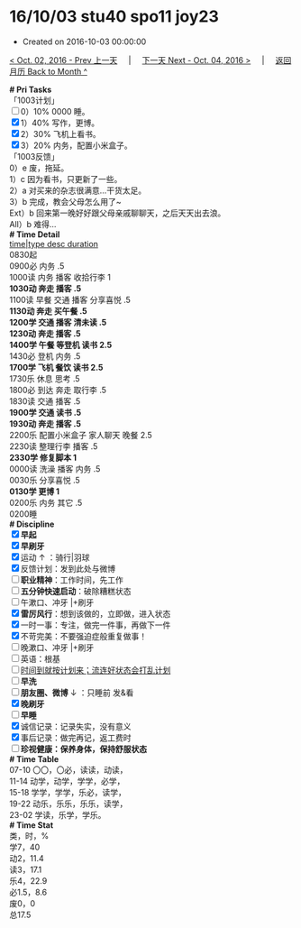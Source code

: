 # 16/10/03 stu40 spo11 joy23

- Created on 2016-10-03 00:00:00

[< Oct. 02, 2016 - Prev 上一天](/_archived/lifelogs/2016/10/d02.md) &nbsp; &nbsp; | &nbsp; &nbsp; [下一天 Next - Oct. 04, 2016 >](/_archived/lifelogs/2016/10/d04.md) &nbsp; &nbsp; |  &nbsp; &nbsp; [返回月历 Back to Month ^](/_archived/lifelogs/2016/10/index.md)
<br/><div><b># Pri Tasks</b></div><div>「1003计划」</div><div><input type="checkbox"/>0）10% 0000 睡。</div><div><input checked="true" type="checkbox"/>1）40% 写作，更博。</div><div><input checked="true" type="checkbox"/>2）30% 飞机上看书。</div><div><input checked="true" type="checkbox"/>3）20% 内务，配置小米盒子。</div><div>「1003反馈」</div><div>0）e 废，拖延。</div><div>1）c 因为看书，只更新了一些。</div><div>2）a 对买来的杂志很满意…干货太足。</div><div>3）b 完成，教会父母怎么用了~</div><div>Ext）b 回来第一晚好好跟父母亲戚聊聊天，之后天天出去浪。</div><div>All）b 难得…</div><div><b># Time Detail</b></div><div><u>time|type desc duration</u></div><div>0830起</div><div>0900必 内务 .5</div><div>1000读 内务 播客 收拾行李 1</div><div><b>1030动 奔走 播客 .5</b></div><div>1100读 早餐 交通 播客 分享喜悦 .5</div><div><b>1130动 奔走 买午餐 .5</b></div><div><b>1200学 交通 播客 清未读 .5</b></div><div><b>1230动 奔走 播客 .5</b></div><div><b>1400学 午餐 等登机 读书 2.5</b></div><div>1430必 登机 内务 .5</div><div><b>1700学 飞机 餐饮 读书 2.5</b></div><div>1730乐 休息 思考 .5</div><div>1800必 到达 奔走 取行李 .5</div><div>1830读 交通 播客 .5</div><div><b>1900学 交通 读书 .5</b></div><div><b>1930动 奔走 播客 .5</b></div><div>2200乐 配置小米盒子 家人聊天 晚餐 2.5</div><div>2230读 整理行李 播客 .5</div><div><b>2330学 修复脚本 1</b></div><div>0000读 洗澡 播客 内务 .5</div><div>0030乐 分享喜悦 .5</div><div><b>0130学 更博 1</b></div><div>0200乐 内务 其它 .5</div><div>0200睡</div><div><b># Discipline</b></div><div><b><input checked="true" type="checkbox"/></b><b>早起</b></div><div><input checked="true" type="checkbox"/><b>早刷牙</b></div><div><input checked="true" type="checkbox"/>运动 ↑ ：骑行|羽球</div><div><input checked="true" type="checkbox"/>反馈计划：发到此处与微博</div><div><input type="checkbox"/><b>职业精神</b>：工作时间，先工作</div><div><input type="checkbox"/><b>五分钟快速启动</b>：破除糟糕状态</div><div><input type="checkbox"/>午漱口、冲牙 |+刷牙</div><div><input checked="true" type="checkbox"/><b>雷厉风行</b>：想到该做的，立即做，进入状态</div><div><input checked="true" type="checkbox"/>一时一事：专注，做完一件事，再做下一件</div><div><input checked="true" type="checkbox"/>不苛完美：不要强迫症般重复做事！</div><div><input type="checkbox"/>晚漱口、冲牙 |+刷牙</div><div><input type="checkbox"/>英语：根基</div><div><u><input type="checkbox"/></u><u>时间到就按计划来；流连好状态会打乱计划</u></div><div><input type="checkbox"/><b>早洗</b></div><div><b><input type="checkbox"/></b><b>朋友圈、微博</b> ↓ ：只睡前 发&amp;看</div><div><b><input checked="true" type="checkbox"/></b><b>晚刷牙</b></div><div><input type="checkbox"/><b>早睡</b></div><div><input checked="true" type="checkbox"/>诚信记录：记录失实，没有意义</div><div><input checked="true" type="checkbox"/>事后记录：做完再记，返工费时</div><div><b><input type="checkbox"/></b><b>珍视健康：保养身体，保持舒服状态</b></div><div><b># Time Table</b></div><div>07-10 〇〇，〇必，读读，动读，</div><div>11-14 动学，动学，学学，必学，</div><div>15-18 学学，学学，乐必，读学，</div><div>19-22 动乐，乐乐，乐乐，读学，</div><div>23-02 学读，乐学，学乐。</div><div><b># Time Stat</b></div><div>类，时，%</div><div>学7，40</div><div>动2，11.4</div><div>读3，17.1</div><div>乐4，22.9</div><div>必1.5，8.6</div><div>废0，0</div><div>总17.5</div>
